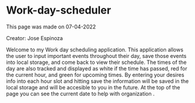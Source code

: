 # Work-day-scheduler

This page was made on 07-04-2022

Creator: Jose Espinoza 

Welcome to my Work day scheduling application. This application allows the user to input important events throughout their day, save those events into local storage, and come back to view their schedule. The times of the day are also tracked and displayed as white if the time has passed, red for the current hour, and green for upcoming times. By entering your desires info into each hour slot and hitting save the information will be saved in the local storage and will be accesible to you in the future. At the top of the page you can see the current date to help with organization .

